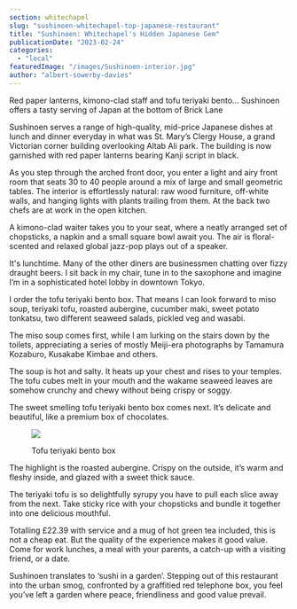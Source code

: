 ```yaml
---
section: whitechapel
slug: "sushinoen-whitechapel-top-japanese-restaurant"
title: "Sushinoen: Whitechapel's Hidden Japanese Gem"
publicationDate: "2023-02-24"
categories: 
  - "local"
featuredImage: "/images/Sushinoen-interior.jpg"
author: "albert-sowerby-davies"
---
```


Red paper lanterns, kimono-clad staff and tofu teriyaki bento… Sushinoen offers a tasty serving of Japan at the bottom of Brick Lane

Sushinoen serves a range of high-quality, mid-price Japanese dishes at lunch and dinner everyday in what was St. Mary’s Clergy House, a grand Victorian corner building overlooking Altab Ali park. The building is now garnished with red paper lanterns bearing Kanji script in black. 

As you step through the arched front door, you enter a light and airy front room that seats 30 to 40 people around a mix of large and small geometric tables. The interior is effortlessly natural: raw wood furniture, off-white walls, and hanging lights with plants trailing from them. At the back two chefs are at work in the open kitchen.

A kimono-clad waiter takes you to your seat, where a neatly arranged set of chopsticks, a napkin and a small square bowl await you. The air is floral-scented and relaxed global jazz-pop plays out of a speaker. 

It's lunchtime. Many of the other diners are businessmen chatting over fizzy draught beers. I sit back in my chair, tune in to the saxophone and imagine I’m in a sophisticated hotel lobby in downtown Tokyo.

I order the tofu teriyaki bento box. That means I can look forward to miso soup, teriyaki tofu, roasted aubergine, cucumber maki, sweet potato tonkatsu, two different seaweed salads, pickled veg and wasabi.

The miso soup comes first, while I am lurking on the stairs down by the toilets, appreciating a series of mostly Meiji-era photographs by Tamamura Kozaburo, Kusakabe Kimbae and others.

The soup is hot and salty. It heats up your chest and rises to your temples. The tofu cubes melt in your mouth and the wakame seaweed leaves are somehow crunchy and chewy without being crispy or soggy.

The sweet smelling tofu teriyaki bento box comes next. It’s delicate and beautiful, like a premium box of chocolates. 

<figure>

![](/images/Tofu-teriyaki-bento-box-1024x683.jpg)

<figcaption>

Tofu teriyaki bento box

</figcaption>

</figure>

The highlight is the roasted aubergine. Crispy on the outside, it’s warm and fleshy inside, and glazed with a sweet thick sauce.

The teriyaki tofu is so delightfully syrupy you have to pull each slice away from the next. Take sticky rice with your chopsticks and bundle it together into one delicious mouthful.

Totalling £22.39 with service and a mug of hot green tea included, this is not a cheap eat. But the quality of the experience makes it good value. Come for work lunches, a meal with your parents, a catch-up with a visiting friend, or a date.

Sushinoen translates to ‘sushi in a garden’. Stepping out of this restaurant into the urban smog, confronted by a graffitied red telephone box, you feel you’ve left a garden where peace, friendliness and good value prevail.
